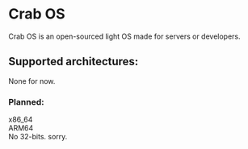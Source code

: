 # Crab OS
Crab OS is an open-sourced light OS made for servers or developers.

## Supported architectures:
None for now.
  ### Planned:
x86_64<br>
ARM64<br>
No 32-bits. sorry.
